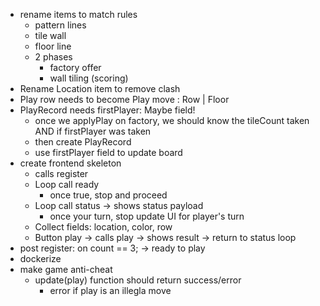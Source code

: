- rename items to match rules
    - pattern lines
    - tile wall
    - floor line
    - 2 phases
        - factory offer
        - wall tiling (scoring)
- Rename Location item to remove clash
- Play row needs to become Play move : Row | Floor
- PlayRecord needs firstPlayer: Maybe field!
    - once we applyPlay on factory, we should know the tileCount taken AND if firstPlayer was taken
    - then create PlayRecord
    - use firstPlayer field to update board
- create frontend skeleton
    - calls register
    - Loop call ready
        - once true, stop and proceed
    - Loop call status -> shows status payload
        - once your turn, stop update UI for player's turn
    - Collect fields: location, color, row
    - Button play -> calls play -> shows result -> return to status loop
- post register: on count == 3; -> ready to play
- dockerize
- make game anti-cheat
    - update(play) function should return success/error
        - error if play is an illegla move
